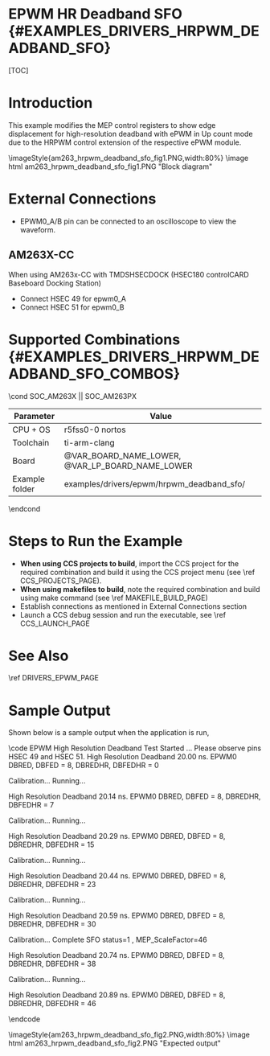 # EPWM HR Deadband SFO {#EXAMPLES_DRIVERS_HRPWM_DEADBAND_SFO}

[TOC]

# Introduction

This example modifies the MEP control registers to show edge displacement for high-resolution deadband with ePWM in Up count mode due to the HRPWM control extension of the respective ePWM module.

\imageStyle{am263_hrpwm_deadband_sfo_fig1.PNG,width:80%}
\image html am263_hrpwm_deadband_sfo_fig1.PNG "Block diagram"

# External Connections
- EPWM0_A/B pin can be connected to an oscilloscope to view the waveform.

## AM263X-CC
When using AM263x-CC with TMDSHSECDOCK (HSEC180 controlCARD Baseboard Docking Station)
- Connect HSEC 49 for epwm0_A
- Connect HSEC 51 for epwm0_B



# Supported Combinations {#EXAMPLES_DRIVERS_HRPWM_DEADBAND_SFO_COMBOS}

\cond SOC_AM263X || SOC_AM263PX

 Parameter      | Value
 ---------------|-----------
 CPU + OS       | r5fss0-0 nortos
 Toolchain      | ti-arm-clang
 Board          | @VAR_BOARD_NAME_LOWER, @VAR_LP_BOARD_NAME_LOWER
 Example folder | examples/drivers/epwm/hrpwm_deadband_sfo/

\endcond

# Steps to Run the Example

- **When using CCS projects to build**, import the CCS project for the required combination
  and build it using the CCS project menu (see \ref CCS_PROJECTS_PAGE).
- **When using makefiles to build**, note the required combination and build using
  make command (see \ref MAKEFILE_BUILD_PAGE)
- Establish connections as mentioned in External Connections section
- Launch a CCS debug session and run the executable, see \ref CCS_LAUNCH_PAGE

# See Also

\ref DRIVERS_EPWM_PAGE

# Sample Output

Shown below is a sample output when the application is run,

\code
EPWM High Resolution Deadband Test Started ...
Please observe pins HSEC 49 and HSEC 51.
High Resolution Deadband 20.00 ns.
EPWM0 DBRED, DBFED = 8, DBREDHR, DBFEDHR = 0

Calibration... Running...

High Resolution Deadband 20.14 ns.
EPWM0 DBRED, DBFED = 8, DBREDHR, DBFEDHR = 7

Calibration... Running...

High Resolution Deadband 20.29 ns.
EPWM0 DBRED, DBFED = 8, DBREDHR, DBFEDHR = 15

Calibration... Running...

High Resolution Deadband 20.44 ns.
EPWM0 DBRED, DBFED = 8, DBREDHR, DBFEDHR = 23

Calibration... Running...

High Resolution Deadband 20.59 ns.
EPWM0 DBRED, DBFED = 8, DBREDHR, DBFEDHR = 30

Calibration... Complete
SFO status=1 , MEP_ScaleFactor=46

High Resolution Deadband 20.74 ns.
EPWM0 DBRED, DBFED = 8, DBREDHR, DBFEDHR = 38

Calibration... Running...

High Resolution Deadband 20.89 ns.
EPWM0 DBRED, DBFED = 8, DBREDHR, DBFEDHR = 46

\endcode

\imageStyle{am263_hrpwm_deadband_sfo_fig2.PNG,width:80%}
\image html am263_hrpwm_deadband_sfo_fig2.PNG "Expected output"

